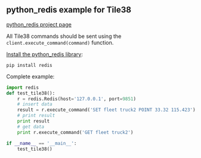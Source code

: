 ## python_redis example for Tile38

[python_redis project page](https://github.com/andymccurdy/redis-py)

All Tile38 commands should be sent using the `client.execute_command(command)` function.

[Install the python_redis library](https://github.com/andymccurdy/redis-py):

```
pip install redis
```

Complete example:

```python
import redis
def test_tile38():
    r = redis.Redis(host='127.0.0.1', port=9851)
    # insert data
    result = r.execute_command('SET fleet truck2 POINT 33.32 115.423')
    # print result
    print result
    # get data
    print r.execute_command('GET fleet truck2')

if __name__ == '__main__':
    test_tile38()
```